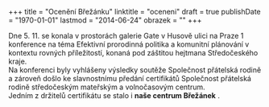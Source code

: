 +++
title = "Ocenění Břežánku"
linktitle = "oceneni"
draft = true
publishDate = "1970-01-01"
lastmod = "2014-06-24"
obrazek = ""
+++

Dne 5. 11. se konala v prostorách galerie Gate v Husově ulici na Praze 1 konference na téma Efektivní prorodinná politika a komunitní plánování v kontextu rovných příležitostí, konaná pod záštitou hejtmana Středočeského kraje.   
Na konferenci byly vyhlášeny výsledky soutěže Společnost přátelská rodině a zároveň došlo ke slavnostnímu předání certifikátů Společnost přátelská rodině středočeským mateřským a volnočasovým centrum.   
Jedním z držitelů certifikátu se stalo i **naše centrum Břežánek** .
